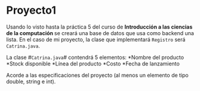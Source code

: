# Proyecto1

Usando lo visto hasta la práctica 5 del curso de <b>Introducción a las ciencias de la computación </b>
se creará una base de datos que usa como backend una lista.
En el caso de mi proyecto, la clase que implementará <code>Registro</code> será <code>Catrina.java</code>.

La clase #<code>Catrina.java</code># contendrá 5 elementos:
*Nombre del producto
*Stock disponible
*Línea del producto
*Costo
*Fecha de lanzamiento

Acorde a las especificaciones del proyecto (al menos un elemento de tipo double, string e int).
